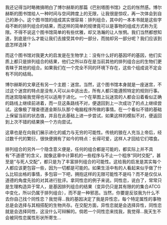 我还记得当时略微搞明白了博尔赫斯的那篇《巴别塔图书馆》之后的怅然感。博尔赫斯的图书馆给人一种时间与空间跨度上的无限，让我很是惊叹，再一次体会到自己的渺小。这个图书馆的组成其实很容易：排列组合，其中的一本本书就是这些字母不断的排列组合的结果，而这样的简单的规律竟可以是事物的组成方式称为无限。不得不说这个图书馆简单的有些优雅，却又浩瀚的让人怅惘。我们当然都想知道，到底是什么才能让我们去接受其中的一部分，而抛却另一部分呢？我们应该到底怎样选择？  


而这个图书馆对我更大的启发是在生物学上：没有什么好的基因坏的基因，他们实质上都只是排列组合的结果，他们之所以存在是当前其他的排列组合出的生物们更青睐于其他的组合。如果我们在一个完全不同的环境下存在，这些个组成说不定会有不同的结局。

博尔赫斯的文章还有另一个主题：迷宫。当然，这个图书馆本身就是一座迷宫，不过这个迷宫的特点是没有人可以从中逃出去，所有人都只能遵照特定的规则行事。而迷宫隐喻我觉得也可以适用于进化。一个在草图上玩迷宫的人都会沿着看似正确的路线上继续前进着，而一旦这条路线不对，便退回到上一次成功了的点上继续尝试。这像极了理查德道金斯队队那个电脑程序所做的事情。在一个看似不错的基础上保留当前的状态值，并且在此基础上进一步尝试，如果这样的模拟不对，便返回到上次不错的结果换一个方向尝试。

这章也是在向我们展示进化的威力与无穷的可能性。传统的狼在人充当上帝后，经过数千代的繁衍，很快便拥有了如今的特点：长得可爱，这样人才回给它们喂食。

排列组合的另外一个隐含意义便是，任何的组合都是可能的，都实际上并不具有“不道德”的含义，就像这章中计算机的一些程序与不止一个程序“同时交配”，甚至是“与死人交配”，都只是为了丰富排列组合的可能性。这给我的启发是其实每个人都应该更包容一些，因为一切都是可能的。如果生活中有的人看起来似乎做了什么比较出格的事情，多包容一下吧，拥抱这样的无限可能性不是吗？而不是仅仅从道德的角度先验的对其进行批评。拿同性恋的例子来说。同性恋，说白了，常常只是生理构造异于常人，是基因排列组合的结果（变异仍只是其有限的的集合ATCG中变化，所以仍属于排列组合），而不是一种邪恶。当然，你要是反驳我为什么不去你自己找个同性恋？我觉得…我的基因决定了我是异性恋，每个特定属性的事物总是会选择与其相搭配的生物共存。在交配方面，异性恋就是会选择异性，同性恋就是会选择同性，这没什么可辩解的。倘若一个同性恋来找我，我觉得…我天生不会被同性恋属性形状所寄生...

  


